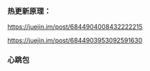 ### 热更新原理：

https://juejin.im/post/6844904008432222215

https://juejin.im/post/6844903953092591630

### 心跳包